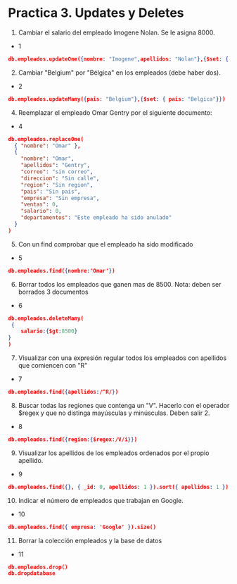 # Practica 3. Updates y Deletes

1. Cambiar el salario del empleado Imogene Nolan. Se le asigna 8000.
- 1
```json
db.empleados.updateOne({nombre: "Imogene",apellidos: "Nolan"},{$set: { salario: 8000 }})
```

2. Cambiar "Belgium" por "Bélgica" en los empleados (debe haber dos).
- 2
```json
db.empleados.updateMany({pais: "Belgium"},{$set: { pais: "Belgica"}})
```

4. Reemplazar el empleado Omar Gentry por el siguiente documento:
- 4
```json
db.empleados.replaceOne(
  { "nombre": "Omar" },
  {
    "nombre": "Omar",
    "apellidos": "Gentry",
    "correo": "sin correo",
    "direccion": "Sin calle",
    "region": "Sin region",
    "pais": "Sin pais",
    "empresa": "Sin empresa",
    "ventas": 0,
    "salario": 0,
    "departamentos": "Este empleado ha sido anulado"
  }
)

```


5. Con un find comprobar que el empleado ha sido modificado
- 5
```json
db.empleados.find({nombre:'Omar'})
```

6. Borrar todos los empleados que ganen mas de 8500. Nota: deben ser borrados 3 documentos
- 6
```json
db.empleados.deleteMany(
 { 
    salario:{$gt:8500}
}
)
```

7. Visualizar con una expresión regular todos los empleados con apellidos que comiencen con "R"
- 7
```json
db.empleados.find({apellidos:/^R/})
```
8. Buscar todas las regiones que contenga un "V". Hacerlo con el operador $regex y que no distinga mayúsculas y minúsculas. Deben salir 2.
- 8
```json
db.empleados.find({region:{$regex:/V/i}})
```
9. Visualizar los apellidos de los empleados ordenados por el propio apellido.
- 9
```json
db.empleados.find({}, { _id: 0, apellidos: 1 }).sort({ apellidos: 1 })
```
10. Indicar el número de empleados que trabajan en Google.
- 10
```json
db.empleados.find({ empresa: 'Google' }).size()
```
11. Borrar la colección empleados y la base de datos
- 11
```json
db.empleados.drop()
db.dropdatabase
```